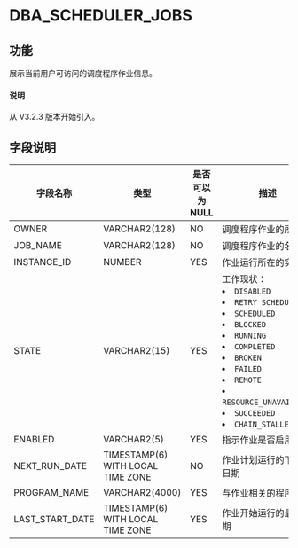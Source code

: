 # DBA_SCHEDULER_JOBS

## 功能

展示当前用户可访问的调度程序作业信息。

<main id="notice" type='explain'>
  <h4>说明</h4>
  <p>从 V3.2.3 版本开始引入。</p>
</main>

## 字段说明

|      字段名称       |                类型                 | 是否可以为 NULL |                                                                    描述                                                                    |
|-----------------|-----------------------------------|------------|----------------------------------------------------------------------------|
| OWNER           | VARCHAR2(128)                     | NO         | 调度程序作业的所有者                                            |
| JOB_NAME        | VARCHAR2(128)                     | NO         | 调度程序作业的名称                                             |
| INSTANCE_ID     | NUMBER                     | YES        | 作业运行所在的实例                                             |
| STATE           | VARCHAR2(15)                     | YES        | 工作现状： <li> `DISABLED`   <li> `RETRY SCHEDULED`   <li> `SCHEDULED`   <li> `BLOCKED`   <li> `RUNNING`   <li> `COMPLETED`   <li> `BROKEN`   <li> `FAILED`   <li> `REMOTE`   <li> `RESOURCE_UNAVAILABLE`   <li> `SUCCEEDED`   <li> `CHAIN_STALLED`    |
| ENABLED         | VARCHAR2(5)                       | YES        | 指示作业是否启用                                              |
| NEXT_RUN_DATE   | TIMESTAMP(6) WITH LOCAL TIME ZONE | NO         | 作业计划运行的下一个日期                                          |
| PROGRAM_NAME    | VARCHAR2(4000)                     | YES        | 与作业相关的程序名称                                            |
| LAST_START_DATE | TIMESTAMP(6) WITH LOCAL TIME ZONE | YES        | 作业开始运行的最后日期                                           |
